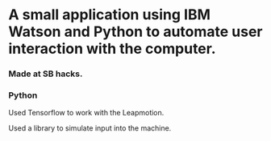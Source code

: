 # A small application using IBM Watson and Python to automate user interaction with the computer.

### Made at SB hacks.

### Python
Used Tensorflow to work with the Leapmotion.

Used a library to simulate input into the machine.
